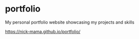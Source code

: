# portfolio
My personal portfolio website showcasing my projects and skills

https://nick-mama.github.io/portfolio/
